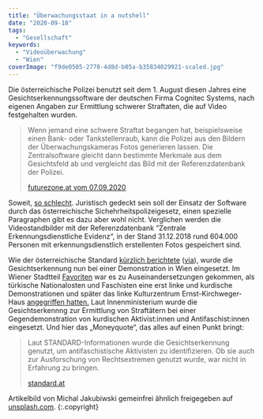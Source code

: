```yaml
---
title: "Überwachungsstaat in a nutshell"
date: "2020-09-18"
tags:
  - "Gesellschaft"
keywords:
  - "Videoüberwachung"
  - "Wien"
coverImage: "f9de0505-2778-4d8d-b05a-b35834029921-scaled.jpg"
---
```


Die österreichische Polizei benutzt seit dem 1. August diesen Jahres eine Gesichtserkennungssoftware der deutschen Firma Cognitec Systems, nach eigenen Angaben zur Ermittlung schwerer Straftaten, die auf Video festgehalten wurden.

> Wenn jemand eine schwere Straftat begangen hat, beispielsweise einen Bank- oder Tankstellenraub, kann die Polizei aus den Bildern der Überwachungskameras Fotos generieren lassen. Die Zentralsoftware gleicht dann bestimmte Merkmale aus dem Gesichtsfeld ab und vergleicht das Bild mit der Referenzdatenbank der Polizei.
>
> [futurezone.at vom 07.09.2020](https://futurezone.at/netzpolitik/polizei-setzt-jetzt-gesichtserkennung-im-regelbetrieb-ein/401023982)

Soweit, [so schlecht](https://epicenter.works/thema/face-recognition). Juristisch gedeckt sein soll der Einsatz der Software durch das österreichische Sichehrheitspolizeigesetz, einen spezielle Paragraphen gibt es dazu aber wohl nicht. Verglichen werden die Videostandbilder mit der Referenzdatenbank “Zentrale Erkennungsdienstliche Evidenz“, in der Stand 31.12.2018 rund 604.000 Personen mit erkennungsdienstlich erstellenten Fotos gespeichert sind.

Wie der österreichische Standard [kürzlich berichtete](https://www.derstandard.de/story/2000119996329/polizei-nutzt-neue-gesichtserkennung-um-demonstranten-zu-identifizieren) ([via](https://netzpolitik.org/2020/polizei-nutzt-gesichtserkennung-fuer-demonstrationen/)), wurde die Gesichtserkennung nun bei einer Demonstration in Wien eingesetzt. Im Wiener Stadtteil [Favoriten](https://de.wikipedia.org/wiki/Favoriten) war es zu Auseinandersetzungen gekommen, als türkische Nationalosten und Faschisten eine erst linke und kurdische Demonstrationen und später das linke Kulturzentrum Ernst-Kirchweger-Haus [angegriffen hatten.](https://de.wikipedia.org/wiki/Favoriten) Laut Innenministerium wurde die Gesichtserkennng zur Ermittlung von Straftätern bei einer Gegendemonstration von kurdischen Aktivist:innen und Antifaschist:innen eingesetzt. Und hier das „Moneyquote“, das alles auf einen Punkt bringt:

> Laut STANDARD-Informationen wurde die Gesichtserkennung genutzt, um antifaschistische Aktivisten zu identifizieren. Ob sie auch zur Ausforschung von Rechtsextremen genutzt wurde, war nicht in Erfahrung zu bringen.
>
> [standard.at](https://www.derstandard.de/story/2000119996329/polizei-nutzt-neue-gesichtserkennung-um-demonstranten-zu-identifizieren)

Artikelbild von Michal Jakubiwski gemeinfrei ähnlich freigegeben auf [unsplash.com](https://unsplash.com/photos/oQD9uq4Rd4I). {:.copyright}
